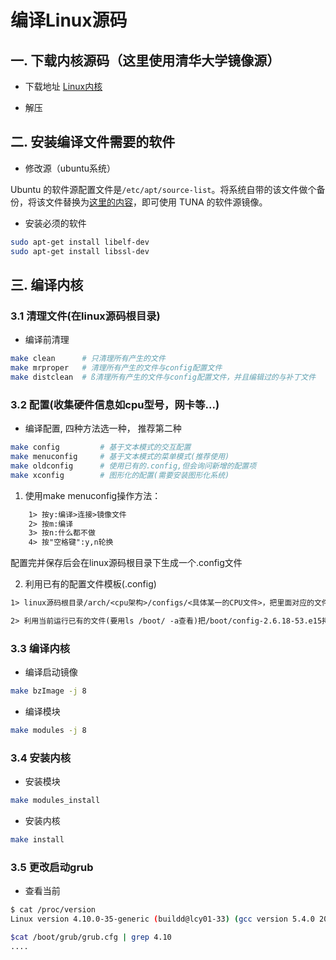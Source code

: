 # 编译Linux源码

## 一. 下载内核源码（这里使用清华大学镜像源）

- 下载地址
[Linux内核](https://mirrors.tuna.tsinghua.edu.cn/kernel/)

- 解压

## 二. 安装编译文件需要的软件

- 修改源（ubuntu系统）

Ubuntu 的软件源配置文件是`/etc/apt/source-list`。将系统自带的该文件做个备份，将该文件替换为[这里的内容](https://mirrors.tuna.tsinghua.edu.cn/help/ubuntu/)，即可使用 TUNA 的软件源镜像。

- 安装必须的软件

```sh
sudo apt-get install libelf-dev
sudo apt-get install libssl-dev
```

## 三. 编译内核

### 3.1 清理文件(在linux源码根目录)

- 编译前清理

```sh
make clean      # 只清理所有产生的文件
make mrproper   # 清理所有产生的文件与config配置文件
make distclean  # ß清理所有产生的文件与config配置文件，并且编辑过的与补丁文件
```

### 3.2 配置(收集硬件信息如cpu型号，网卡等...)

- 编译配置, 四种方法选一种， 推荐第二种

```sh
make config         # 基于文本模式的交互配置
make menuconfig     # 基于文本模式的菜单模式(推荐使用)
make oldconfig      # 使用已有的.config,但会询问新增的配置项
make xconfig        # 图形化的配置(需要安装图形化系统)
```

1) 使用make menuconfig操作方法：

```txt
    1> 按y:编译>连接>镜像文件
    2> 按m:编译
    3> 按n:什么都不做
    4> 按"空格键":y,n轮换
```

配置完并保存后会在linux源码根目录下生成一个.config文件

2) 利用已有的配置文件模板(.config)

```txt
1> linux源码根目录/arch/<cpu架构>/configs/<具体某一的CPU文件>，把里面对应的文件copy并改名为.config至linux源码根目录下

2> 利用当前运行已有的文件(要用ls /boot/ -a查看)把/boot/config-2.6.18-53.e15拷贝并改名为.config至linux源码根目录下执行以上操作就可以用make menuconfig在拷贝.config文件上面修改文件了
```

### 3.3 编译内核

- 编译启动镜像

```sh
make bzImage -j 8
```

- 编译模块

```sh
make modules -j 8
```

### 3.4 安装内核

- 安装模块

```sh
make modules_install
```

- 安装内核

```sh
make install
```

### 3.5 更改启动grub

- 查看当前

```sh
$ cat /proc/version  
Linux version 4.10.0-35-generic (buildd@lcy01-33) (gcc version 5.4.0 20160609 (Ubuntu 5.4.0-6ubuntu1~16.04.4) ) #39~16.04.1-Ubuntu SMP Wed Sep 13 09:02:42 UTC 2017

$cat /boot/grub/grub.cfg | grep 4.10
....
```
